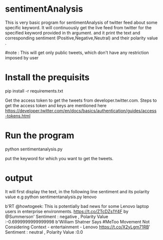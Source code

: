 # sentimentAnalysis
This is very basic program for sentimentAnalysis of twitter feed about some specific keyword.
It will continuously get the live feed from twitter for the specified keyword provided in th argument.
and it print the text and corresponding sentiment (Positive,Negative,Neutral) and their polarity value .

#note : This will get only public tweets, which don't have any restriction imposed by user

# Install the prequisits
pip install -r requirements.txt

Get the access token to get the tweets from developer.twitter.com.
Steps to get the access token and keys are mentioned here 
https://developer.twitter.com/en/docs/basics/authentication/guides/access-tokens.html

# Run the program

python sentimentanalysis.py <KeyWord>

<KeyWord> put the keyword for which you want to get the tweets. 


# output 
It will first display the text, in the following line sentiment and its polarity value
e.g python sentimentanalysis.py lenovo

b'RT @howtogeek: This is potentially bad news for some Lenovo laptop users in enterprise environments. https://t.co/ZTcDZs1Y4F by @Summerson'
Sentiment : negative , Polarity Value :-0.6999999999999998
b'William Shatner Says #MeToo Movement Not Considering Context - entertainment - Lenovo https://t.co/X2yLgm71RB'
Sentiment : neutral , Polarity Value :0.0






